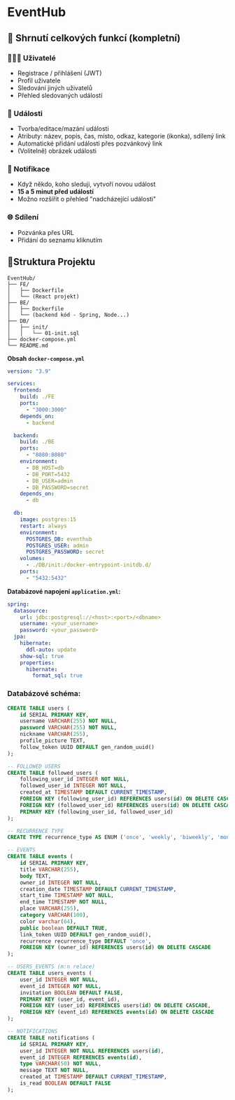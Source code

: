 # EventHub

## 🔧 Shrnutí celkových funkcí (kompletní)

### 🧑‍🤝‍🧑 Uživatelé

- Registrace / přihlášení (JWT)
- Profil uživatele
- Sledování jiných uživatelů
- Přehled sledovaných událostí

### 📅 Události

- Tvorba/editace/mazání události
- Atributy: název, popis, čas, místo, odkaz, kategorie (ikonka), sdílený link
- Automatické přidání události přes pozvánkový link
- (Volitelně) obrázek události

### 🔔 Notifikace

- Když někdo, koho sleduji, vytvoří novou událost
- **15 a 5 minut před událostí**
- Možno rozšířit o přehled "nadcházející události"

### 🌐 Sdílení

- Pozvánka přes URL
- Přidání do seznamu kliknutím

## 📁Struktura Projektu

```
EventHub/
├── FE/
│   ├── Dockerfile
│   └── (React projekt)
├── BE/
│   ├── Dockerfile
│   └── (backend kód - Spring, Node...)
├── DB/
│   ├── init/
│   │   └── 01-init.sql
├── docker-compose.yml
└── README.md
```

**Obsah `docker-compose.yml`**

```yaml
version: "3.9"

services:
  frontend:
    build: ./FE
    ports:
      - "3000:3000"
    depends_on:
      - backend

  backend:
    build: ./BE
    ports:
      - "8080:8080"
    environment:
      - DB_HOST=db
      - DB_PORT=5432
      - DB_USER=admin
      - DB_PASSWORD=secret
    depends_on:
      - db

  db:
    image: postgres:15
    restart: always
    environment:
      POSTGRES_DB: eventhub
      POSTGRES_USER: admin
      POSTGRES_PASSWORD: secret
    volumes:
      - ./DB/init:/docker-entrypoint-initdb.d/
    ports:
      - "5432:5432"
```

**Databázové napojení `application.yml`:**

```yml
spring:
  datasource:
    url: jdbc:postgresql://<host>:<port>/<dbname>
    username: <your_username>
    password: <your_password>
  jpa:
    hibernate:
      ddl-auto: update
    show-sql: true
    properties:
      hibernate:
        format_sql: true
```

### Databázové schéma:

```sql
CREATE TABLE users (
    id SERIAL PRIMARY KEY,
    username VARCHAR(255) NOT NULL,
    password VARCHAR(255) NOT NULL,
    nickname VARCHAR(255),
    profile_picture TEXT,
    follow_token UUID DEFAULT gen_random_uuid()
);

-- FOLLOWED USERS
CREATE TABLE followed_users (
    following_user_id INTEGER NOT NULL,
    followed_user_id INTEGER NOT NULL,
    created_at TIMESTAMP DEFAULT CURRENT_TIMESTAMP,
    FOREIGN KEY (following_user_id) REFERENCES users(id) ON DELETE CASCADE,
    FOREIGN KEY (followed_user_id) REFERENCES users(id) ON DELETE CASCADE,
    PRIMARY KEY (following_user_id, followed_user_id)
);

-- RECURRENCE TYPE
CREATE TYPE recurrence_type AS ENUM ('once', 'weekly', 'biweekly', 'monthly', 'quarterly', 'yearly');

-- EVENTS
CREATE TABLE events (
    id SERIAL PRIMARY KEY,
    title VARCHAR(255),
    body TEXT,
    owner_id INTEGER NOT NULL,
    creation_date TIMESTAMP DEFAULT CURRENT_TIMESTAMP,
    start_time TIMESTAMP NOT NULL,
    end_time TIMESTAMP NOT NULL,
    place VARCHAR(255),
    category VARCHAR(100),
    color varchar(64),
    public boolean DEFAULT TRUE,
    link_token UUID DEFAULT gen_random_uuid(),
    recurrence recurrence_type DEFAULT 'once',
    FOREIGN KEY (owner_id) REFERENCES users(id) ON DELETE CASCADE
);

-- USERS_EVENTS (m:n relace)
CREATE TABLE users_events (
    user_id INTEGER NOT NULL,
    event_id INTEGER NOT NULL,
    invitation BOOLEAN DEFAULT FALSE,
    PRIMARY KEY (user_id, event_id),
    FOREIGN KEY (user_id) REFERENCES users(id) ON DELETE CASCADE,
    FOREIGN KEY (event_id) REFERENCES events(id) ON DELETE CASCADE
);

-- NOTIFICATIONS
CREATE TABLE notifications (
    id SERIAL PRIMARY KEY,
    user_id INTEGER NOT NULL REFERENCES users(id),
    event_id INTEGER REFERENCES events(id),
    type VARCHAR(50) NOT NULL,
    message TEXT NOT NULL,
    created_at TIMESTAMP DEFAULT CURRENT_TIMESTAMP,
    is_read BOOLEAN DEFAULT FALSE
);
```
